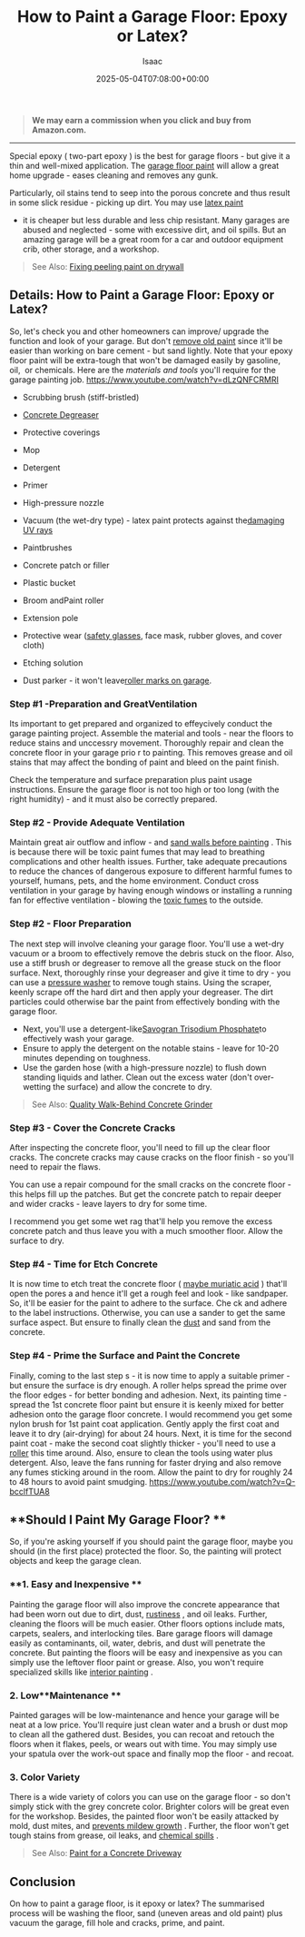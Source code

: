 ﻿---
author: Isaac
layout: post
title: 'How to Paint a Garage Floor: Epoxy or Latex?'
date: '2025-05-04T07:08:00+00:00'
categories:
- DIY Paintings
tags: []
slug: /how-to-paint-a-garage-floor/
lastmod: 2025-05-07T12:21:27+03:00
---
> **We may earn a commission when you click and buy from Amazon.com.**
>

---
Special epoxy (
two-part epoxy
) is the best for garage floors - but give it a thin and well-mixed application. The
[garage floor paint](https://pestpolicy.com/best-garage-floor-paint/)
will allow a great home upgrade - eases cleaning and removes any gunk.

Particularly, oil stains tend to seep into the porous concrete and thus result in some slick residue - picking up dirt. You may use
[latex paint](https://pestpolicy.com/what-is-latex-paint-used-for/)
- it is cheaper but less durable and less chip resistant.
Many garages are abused and neglected - some with excessive dirt, and oil spills. But an amazing garage will be a great room for a car and outdoor equipment crib, other storage, and a workshop.
> See Also:
> [Fixing peeling paint on drywall](https://pestpolicy.com/how-to-fix-peeling-paint-on-drywall/)
## Details: How to Paint a Garage Floor: Epoxy or Latex?
So, let's check you and other homeowners can improve/ upgrade the function and look of your garage. But don't
[remove old paint](https://pestpolicy.com/how-to-remove-paint-from-concrete-without-chemicals/)
since it'll be easier than working on bare cement - but sand lightly.
Note that your epoxy floor paint will be extra-tough that won't be damaged easily by gasoline, oil,  or chemicals. Here are the
*materials and tools*
you'll require for the garage painting job.
https://www.youtube.com/watch?v=dLzQNFCRMRI

- Scrubbing brush (stiff-bristled)
- [Concrete Degreaser](https://pestpolicy.com/best-degreaser-for-concrete/)
- Protective coverings
- Mop
- Detergent
- Primer
- High-pressure nozzle
- Vacuum (the wet-dry type) - latex paint protects against the[damaging UV rays](https://www.cancer.org/cancer/cancer-causes/radiation-exposure/uv-radiation.html)

- Paintbrushes
- Concrete patch or filler
- Plastic bucket
- Broom andPaint roller
- Extension pole
- Protective wear ([safety glasses](https://pestpolicy.com/best-safety-glasses-for-spray-painting/), face mask, rubber gloves, and cover cloth)
- Etching solution
- Dust parker - it won't leave[roller marks on garage](https://pestpolicy.com/how-to-paint-a-ceiling-without-roller-marks/).

### Step #1 -Preparation and GreatVentilation
Its important to get prepared and organized to effeycively conduct the garage painting project. Assemble the material and tools - near the floors to reduce stains and unccessry movement.
Thoroughly repair and clean the concrete floor in your garage prio
r to painting. This removes grease and oil stains that may affect the bonding of paint and bleed on the paint finish.

Check the temperature and surface preparation plus paint usage instructions. Ensure the garage floor is not too high or too long
(with the right humidity) - and it must also be correctly prepared.
### Step #2 - Provide Adequate Ventilation
Maintain great air outflow and inflow - and
[sand walls before painting](https://pestpolicy.com/sanding-walls-before-painting/)
. This is because there will be toxic paint fumes that may lead to breathing complications and other health issues.
Further, take adequate precautions to reduce the chances of dangerous exposure to different harmful fumes to yourself, humans, pets, and the home environment.
Conduct cross ventilation in your garage by having enough windows or installing a running fan for effective ventilation - blowing the
[toxic fumes](https://en.wikipedia.org/wiki/List_of_highly_toxic_gases)
to the outside.
### Step #2 - Floor Preparation
The next step will involve cleaning your garage floor. You'll use a wet-dry vacuum or a broom to effectively remove the debris stuck on the floor.
Also, use a stiff brush or degreaser to remove all the grease stuck on the floor surface. Next, thoroughly rinse your degreaser and give it time to dry - you can use a
[pressure washer](https://pestpolicy.com/best-pressure-washer-for-paint-removal/)
to remove tough stains.
Using the scraper, keenly scrape off the hard dirt and then apply your degreaser. The dirt particles could otherwise bar the paint from effectively bonding with the garage floor.
- Next, you'll use a detergent-like[Savogran Trisodium Phosphate](https://www.amazon.com/dp/B0001GOGQW/?tag=p-policy-20)to effectively wash your garage.
- Ensure to apply the detergent on the notable stains - leave for 10-20 minutes depending on toughness.
- Use the garden hose (with a high-pressure nozzle) to flush down standing liquids and lather.
Clean out the excess water (don't over-wetting the surface) and allow the concrete to dry.
> See Also:
> [Quality Walk-Behind Concrete Grinder](https://pestpolicy.com/best-walk-behind-concrete-grinder/)
### Step #3 - Cover the Concrete Cracks
After inspecting the concrete floor, you'll need to fill up the clear floor cracks. The concrete cracks may cause cracks on the floor finish - so you'll need to repair the flaws.

You can use a repair compound for the small cracks on the concrete floor - this helps fill up the patches. But get the concrete patch to repair deeper and wider cracks - leave layers to dry for some time.

I recommend you get some wet rag that'll help you remove the excess concrete patch and thus leave you with a much smoother floor. Allow the surface to dry.
### Step #4 - Time for Etch Concrete
It is now time to etch treat the concrete floor (
[maybe muriatic acid](https://pestpolicy.com/removing-concrete-sealer-with-muriatic-acid/)
) that'll open the pores a and hence it'll get a rough feel and look - like sandpaper. So, it'll be easier for the paint to adhere to the surface.
Che
ck and adhere to the label instructions. Otherwise, you can use a sander to get the same surface aspect. But ensure to finally clean the
[dust](https://serc.carleton.edu/NAGTWorkshops/health/case_studies/airborne_dust_p.html)
and sand from the concrete.
### Step #4 - Prime the Surface and Paint the Concrete
Finally, coming to the last step s - it is now time to apply a suitable primer - but ensure the surface is dry enough. A roller helps spread the prime over the floor edges - for better bonding and adhesion.
Next, its painting time - spread the 1st concrete floor paint but ensure it is keenly mixed for better adhesion onto the garage floor concrete.
I would recommend you get some nylon brush for 1st paint coat application. Gently apply the first coat and leave it to dry (air-drying) for about 24 hours.
Next, it is time for the second paint coat - make the second coat slightly thicker - you'll need to use a
[roller](https://pestpolicy.com/best-paint-roller-for-textured-walls/)
this time around. Also, ensure to clean the tools using water plus detergent.
Also, leave the fans running for faster drying and also remove any fumes sticking around in the room. Allow the paint to dry for roughly 24 to 48 hours to avoid paint smudging.
https://www.youtube.com/watch?v=Q-bcclfTUA8
## **Should I Paint My Garage Floor? **
So, if you're asking yourself if you should paint the garage floor, maybe you should (in the first place) protected the floor. So, the painting will protect objects and keep the garage clean.
### **1. Easy and Inexpensive **
Painting the garage floor will also improve the concrete appearance that had been worn out due to dirt, dust,
[rustiness](https://pestpolicy.com/rustoleum-rust-reformer-review/)
, and oil leaks. Further, cleaning the floors will be much easier.
Other floors options include mats, carpets, sealers, and interlocking tiles. Bare garage floors will damage easily as contaminants, oil, water, debris, and dust will penetrate the concrete.
But painting the floors will be easy and inexpensive as you can simply use the leftover floor paint or grease. Also, you won't require specialized skills like
[interior painting](https://pestpolicy.com/best-white-paints-for-interior-walls/)
.
### 2. Low**Maintenance **
Painted garages will be low-maintenance and hence your garage will be neat at a low price. You'll require just clean water and a brush or dust mop to clean all the gathered dust.
Besides, you can recoat and retouch the floors when it flakes, peels, or wears out with time. You may simply use your spatula over the work-out space and finally mop the floor - and recoat.
### 3. Color Variety
There is a wide variety of colors you can use on the garage floor - so don't simply stick with the grey concrete color. Brighter colors will be great even for the workshop.
Besides, the painted floor won't be easily attacked by mold, dust mites, and
[prevents mildew growth](https://pestpolicy.com/mildew-resistant-paints/)
. Further, the floor won't get tough stains from grease, oil leaks, and
[chemical spills](https://ehs.ucsf.edu/chemical-spills)
.
> See Also:
> [Paint for a Concrete Driveway](https://pestpolicy.com/best-paint-for-a-concrete-driveway/)
## Conclusion
On how to paint a garage floor, is it epoxy or latex? The summarised process will be washing the floor, sand (uneven areas and old paint) plus vacuum the garage, fill hole and cracks, prime, and paint.
